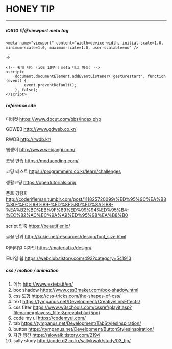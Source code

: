 # HONEY TIP

------

##### iOS10 이상 viewport meta tag

```
<meta name="viewport" content="width=device-width, initial-scale=1.0, minimum-scale=1.0, maximum-scale=1.0, user-scalable=no" />
```

->

```
<!-- 확대 제어 (iOS 10부터 meta 태그 이슈) -->
<script>
	document.documentElement.addEventListener('gesturestart', function (event) {
		event.preventDefault();
	}, false);
</script>
```



##### reference site

디비컷 https://www.dbcut.com/bbs/index.php

GDWEB http://www.gdweb.co.kr/

RWDB http://rwdb.kr/

웹쟁이 http://www.webjangi.com/

코딩 연습 https://moducoding.com/

코딩 테스트 https://programmers.co.kr/learn/challenges

생활코딩 https://opentutorials.org/

폰트 경량화 http://coderifleman.tumblr.com/post/111825720099/%ED%95%9C%EA%B8%80-%EC%9B%B9-%ED%8F%B0%ED%8A%B8-%EA%B2%BD%EB%9F%89%ED%99%94%ED%95%B4-%EC%82%AC%EC%9A%A9%ED%95%98%EA%B8%B0

script 압축 https://beautifier.io/

글꼴 단위 http://kukie.net/resources/design/font_size.html

머터리얼 디자인 https://material.io/design/

모바일 웹 https://webclub.tistory.com/493?category=541913



##### css / motion / animation

1. 메뉴 http://www.exteta.it/en/
2. box shadow https://www.css3maker.com/box-shadow.html
3. css 도형 https://css-tricks.com/the-shapes-of-css/
4. text https://tympanus.net/Development/CreativeLinkEffects/
5. css filter https://www.w3schools.com/cssref/playit.asp?filename=playcss_filter&preval=blur(5px)
6. code my ui https://codemyui.com/
7. tab https://tympanus.net/Development/TabStylesInspiration/
8. button https://tympanus.net/Development/ButtonStylesInspiration/
9. 자간 행간 https://slowalk.tistory.com/2194
10. sally study <http://code.d2.co.kr/sallykwak/study/03_tip/>


